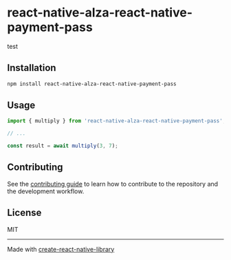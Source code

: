 # react-native-alza-react-native-payment-pass

test

## Installation

```sh
npm install react-native-alza-react-native-payment-pass
```

## Usage

```js
import { multiply } from 'react-native-alza-react-native-payment-pass';

// ...

const result = await multiply(3, 7);
```

## Contributing

See the [contributing guide](CONTRIBUTING.md) to learn how to contribute to the repository and the development workflow.

## License

MIT

---

Made with [create-react-native-library](https://github.com/callstack/react-native-builder-bob)
